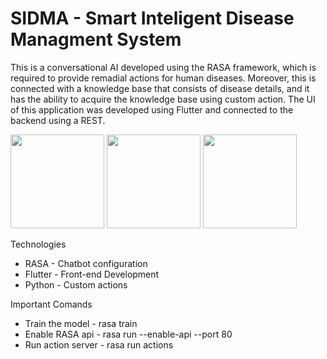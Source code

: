 # SIDMA - Smart Inteligent Disease Managment System

This is a conversational AI developed using the RASA framework, which is required to provide remadial actions for human diseases. Moreover, this is connected with a knowledge base that consists of disease details, and it has the ability to acquire the knowledge base using custom action. The UI of this application was developed using Flutter and connected to the backend using a REST.

<div style="float-left">
<img src="https://user-images.githubusercontent.com/61306132/171727925-96c5d64e-cb11-4fb0-bccc-c5e04c9e7364.png" width="150">
<img src="https://user-images.githubusercontent.com/61306132/171727920-336a2253-68a3-40a7-9a15-8c4a49c59d37.png" width="150">
<img src="https://user-images.githubusercontent.com/61306132/171727922-483b86ea-665e-439b-8bca-8f92b4d0bdb4.png" width="150">
</div>
 
Technologies

 - RASA - Chatbot configuration 
 - Flutter - Front-end Development 
 - Python - Custom actions

Important Comands

 - Train the model   - rasa train 
 - Enable RASA api   - rasa run --enable-api --port 80
 - Run action server - rasa run actions



